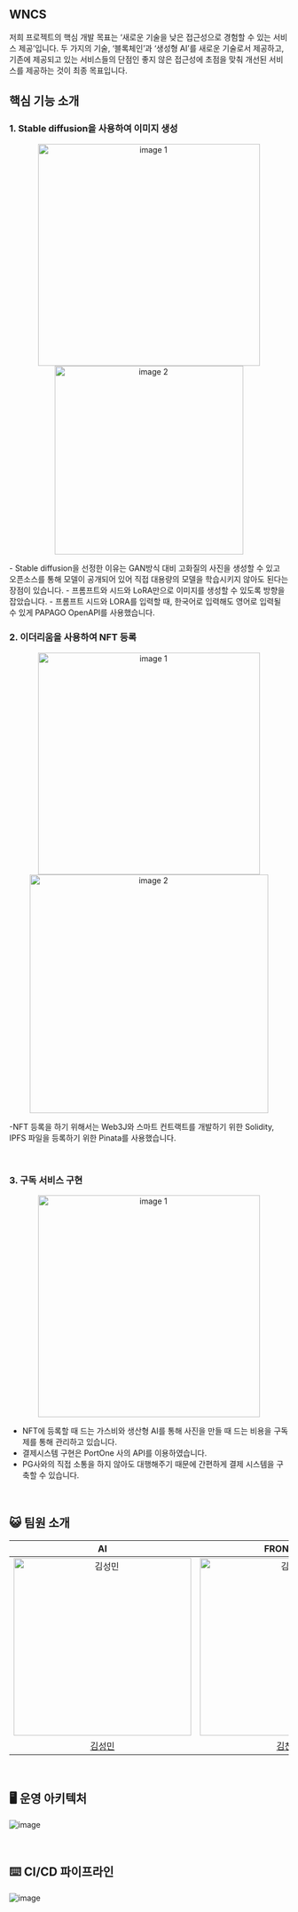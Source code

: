 ## WNCS

저희 프로젝트의 핵심 개발 목표는 ‘새로운 기술을 낮은 접근성으로 경험할 수 있는 서비스 제공’입니다. 
두 가지의 기술, ‘블록체인’과 ‘생성형 AI’를 새로운 기술로서 제공하고, 기존에 제공되고 있는 서비스들의 단점인 좋지 않은 접근성에 초점을 맞춰 개선된 서비스를 제공하는 것이 최종 목표입니다.

## 핵심 기능 소개

### 1. Stable diffusion을 사용하여 이미지 생성
<p align="center">
  <img src="https://github.com/woong-nan-chanseong/wncs-back-end/assets/49395754/de5099c7-ab04-4424-8860-eb2a81aded5f" alt="image 1" width="400"/>
  <img src="https://github.com/woong-nan-chanseong/wncs-back-end/assets/49395754/757fa81a-9c0f-4537-a2a0-c28d2820d59b" alt="image 2" width="340"/>
</p>
 - Stable diffusion을 선정한 이유는 GAN방식 대비 고화질의 사진을 생성할 수 있고 오픈소스를 통해 모델이 공개되어 있어 직접 대용량의 모델을 학습시키지 않아도 된다는 장점이 있습니다.
 -  프롬프트와 시드와 LoRA만으로 이미지를 생성할 수 있도록 방향을 잡았습니다.
 -  프롬프트 시드와 LORA를 입력할 때, 한국어로 입력해도 영어로 입력될 수 있게 PAPAGO OpenAPI를 사용했습니다.
<br>


### 2. 이더리움을 사용하여 NFT 등록
<p align="center">
    <img src="https://github.com/woong-nan-chanseong/wncs-back-end/assets/49395754/4f2b2de0-f7da-467b-a836-c1f42f7d1c7f" alt="image 1" width="400"/>
    <img src="https://github.com/woong-nan-chanseong/wncs-back-end/assets/49395754/56abff53-3396-4ff7-801c-00ab963324e8" alt="image 2" width="430"/>
 </p>
 
  -NFT 등록을 하기 위해서는 Web3J와 스마트 컨트랙트를 개발하기 위한 Solidity, IPFS 파일을 등록하기 위한 Pinata를 사용했습니다.

<br>

### 3. 구독 서비스 구현
<p align="center">
   <img src="https://github.com/woong-nan-chanseong/wncs-back-end/assets/49395754/1e10777a-5218-4403-8b92-9348f1470950)"  alt="image 1" width="400"/>
</p>

 - NFT에 등록할 때 드는 가스비와 생산형 AI를 통해 사진을 만들 때 드는 비용을 구독제를 통해 관리하고 있습니다.
 - 결제시스템 구현은 PortOne 사의 API를 이용하였습니다.
 - PG사와의 직접 소통을 하지 않아도 대행해주기 때문에 간편하게 결제 시스템을 구축할 수 있습니다.
<br>


## 😺 팀원 소개
|                                        AI                                         |                                        FRONTEND                                         |               Backend                |
|:--------------------------------------------------------------------------------------:|:--------------------------------------------------------------------------------------:|:------------------------------------:|
| <img src="https://avatars.githubusercontent.com/u/118545892?v=4" width=320px alt="김성민"/> | <img src="https://avatars.githubusercontent.com/u/140628455?v=4" width=320px alt="김찬영"/>| <img src="https://avatars.githubusercontent.com/u/49395754?v=4" width=320px alt="박세웅"/> |
|                          [김성민](https://github.com/SeongMon)                          |       [김찬영](https://github.com/flashcy)                                         |   [박세웅](https://github.com/SeWooooong)              |

<br>

## 🖥️ 운영 아키텍처

![image](https://github.com/woong-nan-chanseong/wncs-back-end/assets/49395754/137b0c65-00ba-40cb-b83e-bd5efbcaed21)

<br>

## ⌨️ CI/CD 파이프라인
![image](https://github.com/Help-M-Ssaem/back-end/assets/49395754/7abb557d-355e-4033-a230-9caa53b9ad64)
